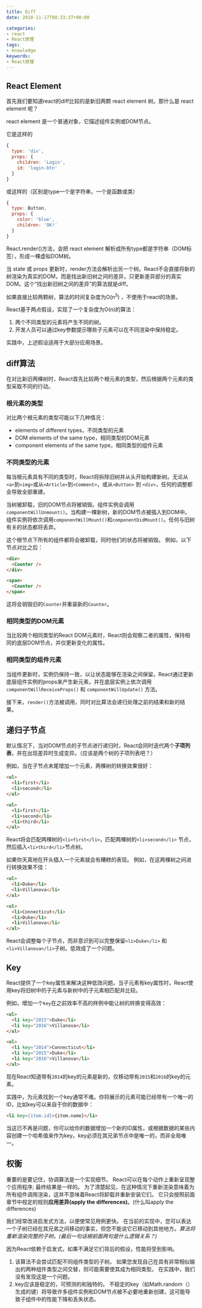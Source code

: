 ```yaml
---
title: Diff
date: 2018-11-17T08:33:37+00:00

categories:
- react
- React原理
tags:
- knowledge
keywords:
- React原理
---
```



## React Element

首先我们要知道react的diff比较的是新旧两颗 react element 树。那什么是 react element 呢？

react element 是一个普通对象，它描述组件实例或DOM节点。

它是这样的
```js
{
  type: 'div',
  props: {
    children: 'Login',
    id: 'login-btn'
  }
}
```
或这样的（区别是type一个是字符串，一个是函数或类）
```js
{
  type: Button,
  props: {
    color: 'blue',
    children: 'OK!'
  }
}
```

React.render()方法，会把 react element 解析成所有type都是字符串（DOM标签），形成一棵虚拟DOM树。

当 state 或 props 更新时，render方法会解析出另一个树。React不会直接将新的树渲染为真实的DOM，而是找出新旧树之间的差异，只更新差异部分的真实DOM。这个“找出新旧树之间的差异”的算法就是diff。

如果直接比较两颗树，算法的时间复杂度为O(n<sup>3</sup>) ，不使用于react的场景。

React基于两点假设，实现了一个复杂度为O(n)的算法：

1. 两个不同类型的元素将产生不同的树。
2. 开发人员可以通过key参数提示哪些子元素可以在不同渲染中保持稳定。

实践中，上述假设适用于大部分应用场景。

## diff算法

在对比新旧两棵树时，React首先比较两个根元素的类型，然后根据两个元素的类型采取不同的行动。

### 根元素的类型

对比两个根元素的类型可能以下几种情况：

* elements of different types，不同类型的元素
* DOM elements of the same type，相同类型的DOM元素
* component elements of the same type，相同类型的组件元素

### 不同类型的元素

每当根元素具有不同的类型时，React将拆除旧树并从头开始构建新树。无论从`<a>`到`<img>`或从`<Article>`到`<Comment>`，或从`<Button>` 到 `<div>`，任何的调整都会导致全部重建。

当树被卸载，旧的DOM节点将被销毁。组件实例会调用`componentWillUnmount()`。当构建一棵新树，新的DOM节点被插入到DOM中。组件实例将依次调用`componentWillMount()`和`componentDidMount()`。任何与旧树有关的状态都将丢弃。

这个根节点下所有的组件都将会被卸载，同时他们的状态将被销毁。 例如，以下节点对比之后：

```html
<div>
  <Counter />
</div>

<span>
  <Counter />
</span>
```

这将会销毁旧的`Counter`并重装新的`Counter`。

### 相同类型的DOM元素

当比较两个相同类型的React DOM元素时，React则会观察二者的属性，保持相同的底层DOM节点，并仅更新变化的属性。

### 相同类型的组件元素

当组件更新时，实例仍保持一致，以让状态能够在渲染之间保留。React通过更新底层组件实例的props来产生新元素，并在底层实例上依次调用`componentWillReceiveProps()` 和 `componentWillUpdate()` 方法。

接下来，`render()`方法被调用，同时对比算法会递归处理之前的结果和新的结果。

## 递归子节点

默认情况下，当对DOM节点的子节点进行递归时，React会同时迭代两个**子项列表**，并在出现差异时生成变异。（应该是两个树的子项列表吧？）

例如，当在子节点末尾增加一个元素，两棵树的转换效果很好：

```html
<ul>
  <li>first</li>
  <li>second</li>
</ul>

<ul>
  <li>first</li>
  <li>second</li>
  <li>third</li>
</ul>
```

React将会匹配两棵树的`<li>first</li>`，匹配两棵树的`<li>second</li>` 节点，然后插入`<li>third</li>`节点树。

如果你天真地在开头插入一个元素就会有糟糕的表现。 例如，在这两棵树之间进行转换效果不佳：

```html
<ul>
  <li>Duke</li>
  <li>Villanova</li>
</ul>

<ul>
  <li>Connecticut</li>
  <li>Duke</li>
  <li>Villanova</li>
</ul>
```

React会调整每个子节点，而非意识到可以完整保留`<li>Duke</li>` 和 `<li>Villanova</li>`子树。低效成了一个问题。

## Key

React提供了一个key属性来解决这种低效问题。当子元素有key属性时，React使用key将旧树中的子元素与新树中的子元素相匹配并比较。

例如，增加一个`key`在之前效率不高的样例中能让树的转换变得高效：

```html
<ul>
  <li key="2015">Duke</li>
  <li key="2016">Villanova</li>
</ul>

<ul>
  <li key="2014">Connecticut</li>
  <li key="2015">Duke</li>
  <li key="2016">Villanova</li>
</ul>
```

现在React知道带有`2014`的key的元素是新的，仅移动带有`2015`和`2016`的key的元素。

实践中，为元素找到一个key通常不难。你将展示的元素可能已经带有一个唯一的ID，比如key可以来自于你的数据中：

```html
<li key={item.id}>{item.name}</li>
```

当这已不再是问题，你可以给你的数据增加一个新的ID属性，或根据数据的某些内容创建一个哈希值来作为key。key必须在其兄弟节点中是唯一的，而非全局唯一。

## 权衡

重要的是要记住，协调算法是一个实现细节。 React可以在每个动作上重新呈现整个应用程序; 最终结果是一样的。 为了清楚起见，在这种情况下重新渲染意味着为所有组件调用渲染，这并不意味着React将卸载并重新安装它们。 它只会按照前面章节中规定的规则**应用差异(apply the differences)**。(什么叫apply the differences)

我们经常改进启发式方法，以便使常见用例更快。 在当前的实现中，您可以表达一个子树已经在其兄弟之间移动的事实，但您不能说它已移动到其他地方。_算法将重新渲染完整的子树。(最后一句话根前面两句是什么逻辑关系？)_

因为React依赖于启发式，如果不满足它们背后的假设，性能将受到影响。

  1. 该算法不会尝试匹配不同组件类型的子树。 如果您发现自己在具有非常相似输出的两种组件类型之间交替，则可能需要使其成为相同类型。 在实践中，我们没有发现这是一个问题。
  2. key应该是稳定的，可预测的和独特的。 不稳定的key（如Math.random（）生成的键）将导致许多组件实例和DOM节点被不必要地重新创建，这可能导致子组件中的性能下降和丢失状态。

&nbsp;

 [1]: http://grfia.dlsi.ua.es/ml/algorithms/references/editsurvey_bille.pdf